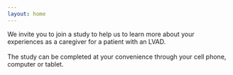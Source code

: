 ```yaml
---
layout: home
---
```

<div class="title">
  We invite you to join a study to help us to learn more about your experiences as a
  caregiver for a patient with an LVAD.<br/><br />
  The study can be completed at your convenience
  through your cell phone, computer or tablet.
</div>
